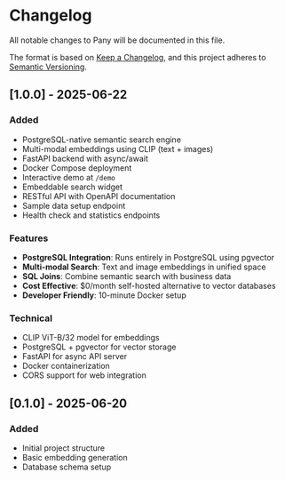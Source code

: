 # Changelog

All notable changes to Pany will be documented in this file.

The format is based on [Keep a Changelog](https://keepachangelog.com/en/1.0.0/),
and this project adheres to [Semantic Versioning](https://semver.org/spec/v2.0.0.html).

## [1.0.0] - 2025-06-22

### Added
- PostgreSQL-native semantic search engine
- Multi-modal embeddings using CLIP (text + images)
- FastAPI backend with async/await
- Docker Compose deployment
- Interactive demo at `/demo`
- Embeddable search widget
- RESTful API with OpenAPI documentation
- Sample data setup endpoint
- Health check and statistics endpoints

### Features
- **PostgreSQL Integration**: Runs entirely in PostgreSQL using pgvector
- **Multi-modal Search**: Text and image embeddings in unified space
- **SQL Joins**: Combine semantic search with business data
- **Cost Effective**: $0/month self-hosted alternative to vector databases
- **Developer Friendly**: 10-minute Docker setup

### Technical
- CLIP ViT-B/32 model for embeddings
- PostgreSQL + pgvector for vector storage
- FastAPI for async API server
- Docker containerization
- CORS support for web integration

## [0.1.0] - 2025-06-20

### Added
- Initial project structure
- Basic embedding generation
- Database schema setup
